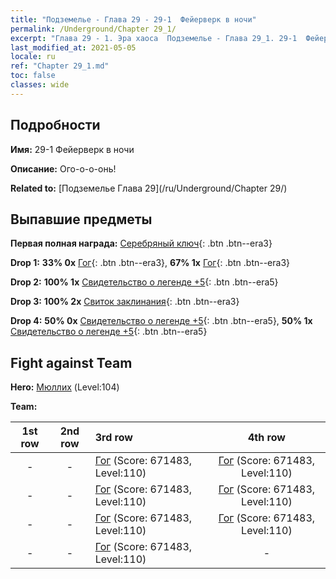 ```yaml
---
title: "Подземелье - Глава 29 - 29-1  Фейерверк в ночи"
permalink: /Underground/Chapter 29_1/
excerpt: "Глава 29 - 1. Эра хаоса  Подземелье - Глава 29_1. 29-1  Фейерверк в ночи"
last_modified_at: 2021-05-05
locale: ru
ref: "Chapter 29_1.md"
toc: false
classes: wide
---
```


## Подробности

 **Имя:** 29-1  Фейерверк в ночи

 **Описание:**       Ого-о-о-онь!

 **Related to:** [Подземелье Глава 29](/ru/Underground/Chapter 29/)

## Выпавшие предметы

 **Первая полная награда:** [Серебряный ключ](/ItemsRU/con_693/){: .btn .btn--era3}

 **Drop 1:** **33% 0x** [Гог](/ItemsRU/unt_227/){: .btn .btn--era3}, **67% 1x** [Гог](/ItemsRU/unt_227/){: .btn .btn--era3}

 **Drop 2:** **100% 1x** [Свидетельство о легенде +5](/ItemsRU/mat_102/){: .btn .btn--era5}

 **Drop 3:** **100% 2x** [Свиток заклинания](/ItemsRU/con_694/){: .btn .btn--era3}

 **Drop 4:** **50% 0x** [Свидетельство о легенде +5](/ItemsRU/mat_102/){: .btn .btn--era5}, **50% 1x** [Свидетельство о легенде +5](/ItemsRU/mat_102/){: .btn .btn--era5}


## Fight against Team
 **Hero:** [Мюллих](/ru/heroes/Mullich/) (Level:104)

 **Team:**


  | 1st row | 2nd row | 3rd row | 4th row |
  |:----:|:----:|:----|:----:|
  | - | - | [Гог](/ru/units/Gog/) (Score: 671483, Level:110)  | [Гог](/ru/units/Gog/) (Score: 671483, Level:110)  |
  | - | - | [Гог](/ru/units/Gog/) (Score: 671483, Level:110)  | [Гог](/ru/units/Gog/) (Score: 671483, Level:110)  |
  | - | - | [Гог](/ru/units/Gog/) (Score: 671483, Level:110)  | [Гог](/ru/units/Gog/) (Score: 671483, Level:110)  |
  | - | - | [Гог](/ru/units/Gog/) (Score: 671483, Level:110)  | - |


